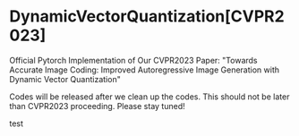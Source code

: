 # DynamicVectorQuantization[CVPR2023]
Official Pytorch Implementation of Our CVPR2023 Paper: "Towards Accurate Image Coding: Improved Autoregressive Image Generation with Dynamic Vector Quantization"

Codes will be released after we clean up the codes. This should not be later than CVPR2023 proceeding. Please stay tuned!

test